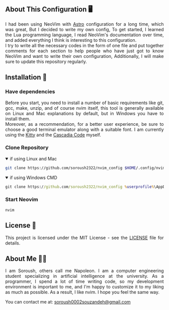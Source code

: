 ## About This Configuration 🖥️
<p align="justify">
I had been using NeoVim with <a href="https://github.com/AstroNvim/AstroNvim">Astro</a> configuration for a long time, which was great, But I decided to write my own config, To get started, I learned the Lua programming language, I read NeoVim's documentation over time, and added everything I think is interesting to this configuration.<br>
I try to write all the necessary codes in the form of one file and put together comments for each section to help people who have just got to know NeoVim and want to write their own configuration, Additionally, I will make sure to update this repository regularly.
</p>


## Installation 🔧

### Have dependencies
<p align="justify">
Before you start, you need to install a number of basic requirements like git, gcc, make, unzip, and of course nvim itself, this tool is generally available on Linux and Mac explanations by default, but in Windows you have to install them.<br>
Moreover, as a recommendation, for a better user experience, be sure to choose a good terminal emulator along with a suitable font. I am currently using the <a href="https://sw.kovidgoyal.net/kitty/">Kitty</a> and the <a href="https://github.com/microsoft/cascadia-code">Cascadia Code</a> myself.

### Clone Repository

<details open>
<summary> if using Linux and Mac </summary>

```bash
git clone https://github.com/soroush2322/nvim_config $HOME/.config/nvim
```

</details>

<details open>
<summary> if using Windows CMD </summary>

```cmd
git clone https://github.com/soroush2322/nvim_config %userprofile%\AppData\Local\nvim\
```

</details>

### Start Neovim
```
nvim
```

## License 📄
<p align="justify">
This project is licensed under the MIT License - see the <a href="./LICENSE">LICENSE</a> file for details.
</p>

## About Me 🙋‍♂️
<p align="justify">
I am Soroush, others call me Napoleon. I am a computer engineering student specializing in artificial intelligence at the university. As a programmer, I spend a lot of time writing code, so my development environment is important to me, and I'm happy to customize it to my liking as much as possible. As a result, I like nvim. I hope you feel the same way.

You can contact me at: soroush0002souzandeh@gmail.com
